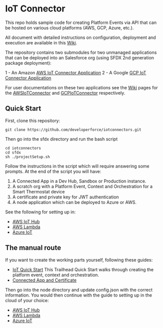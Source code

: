 # IoT Connector

This repo holds sample code for creating Platform Events via API that can be hosted on various cloud platforms (AWS, GCP, Azure, etc.).

All document with detailed instructions on configuration, deployment and execution are available in this [Wiki](../../wiki).

The repository contains two submodules for two unmanaged applications that can be deployed into an Salesforce org (using SFDX 2nd generation package deployment):

1 - An Amazon [AWS IoT Connector Application](./AWSIoTConnectorApp)
2 - A Google [GCP IoT Connector Application](./GCPIotConnectorApp)

For user documentations on these two applications see the [Wiki](../../wiki) pages for the [AWSIoTConnector](../../wiki/AWSIoTConnector) and [GCPIoTConnector](../../wiki/GCPIoTConnector) respectively.

## Quick Start

First, clone this repository:

``
git clone https://github.com/developerforce/iotconnectors.git
``

Then go into the sfdx directory and run the bash script

```
cd iotconnectors
cd sfdx
sh ./projectSetup.sh
```

Follow the instructions in the script which will require answering some prompts.  At the end of the script you will have:

1. A Connected App in a Dev Hub, Sandbox or Production instance.
2. A scratch org with a Platform Event, Context and Orchestration for a Smart Thermostat device
3. A certificate and private key for JWT authentication
4. A node application which can be deployed to Azure or AWS.

See the following for setting up in:

* [AWS IoT Hub](https://github.com/developerforce/iotconnectors/wiki/AWSPlatformEvents-WebFlow) 
* [AWS Lambda](https://github.com/developerforce/iotconnectors/wiki/AWSPlatformEvents-JWT) 
* [Azure IoT](https://github.com/developerforce/iotconnectors/wiki/AzurePlatformEvents) 


## The manual route

If you want to create the working parts yourself, following these guides:

* [IoT Quick Start](https://trailhead.salesforce.com/en/projects/quick-start-iot-explorer) This Trailhead Quick Start walks through creating the platform event, context and orchestration.
* [Connected App and Certificate](https://github.com/developerforce/iotconnectors/wiki/AWSPlatformEvents-JWT) 

Then go into the node directory and update config.json with the correct information.  You would then continue with the guide to setting up in the cloud of your choice:

* [AWS IoT Hub](https://github.com/developerforce/iotconnectors/wiki/AWSIoTConnector) 
* [AWS Lambda](https://github.com/developerforce/iotconnectors/wiki/AWSPlatformEvents-JWT) 
* [Azure IoT](https://github.com/developerforce/iotconnectors/wiki/AzurePlatformEvents) 


